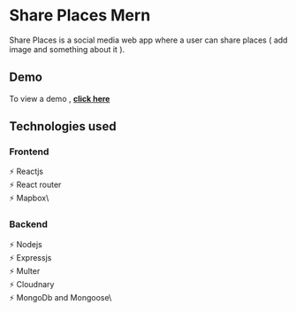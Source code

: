 # Share Places Mern

Share Places is a social media web app where a user can share places ( add image and something about it ). 

## Demo

To view a demo , **[click here](https://shareplace-ui.web.app/)**

## Technologies used

### Frontend
⚡️ Reactjs\
⚡️ React router\
⚡️ Mapbox\

### Backend
⚡️ Nodejs\
⚡️ Expressjs\
⚡️ Multer\
⚡️ Cloudnary\
⚡️ MongoDb and Mongoose\
